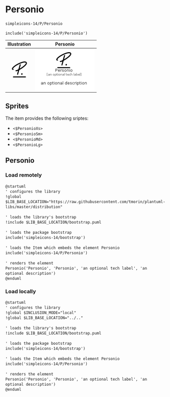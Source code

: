 # Personio


```text
simpleicons-14/P/Personio
```

```text
include('simpleicons-14/P/Personio')
```



| Illustration | Personio |
| :---: | :---: |
| ![illustration for Illustration](../../simpleicons-14/P/Personio.png) | ![illustration for Personio](../../simpleicons-14/P/Personio.Local.png) |



## Sprites
The item provides the following sriptes:

- `<$PersonioXs>`
- `<$PersonioSm>`
- `<$PersonioMd>`
- `<$PersonioLg>`





## Personio

### Load remotely
```plantuml
@startuml
' configures the library
!global $LIB_BASE_LOCATION="https://raw.githubusercontent.com/tmorin/plantuml-libs/master/distribution"

' loads the library's bootstrap
!include $LIB_BASE_LOCATION/bootstrap.puml

' loads the package bootstrap
include('simpleicons-14/bootstrap')

' loads the Item which embeds the element Personio
include('simpleicons-14/P/Personio')

' renders the element
Personio('Personio', 'Personio', 'an optional tech label', 'an optional description')
@enduml
```

### Load locally
```plantuml
@startuml
' configures the library
!global $INCLUSION_MODE="local"
!global $LIB_BASE_LOCATION="../.."

' loads the library's bootstrap
!include $LIB_BASE_LOCATION/bootstrap.puml

' loads the package bootstrap
include('simpleicons-14/bootstrap')

' loads the Item which embeds the element Personio
include('simpleicons-14/P/Personio')

' renders the element
Personio('Personio', 'Personio', 'an optional tech label', 'an optional description')
@enduml
```

